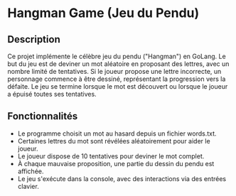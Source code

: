 # Hangman Game (Jeu du Pendu)

## Description

Ce projet implémente le célèbre jeu du pendu ("Hangman") en GoLang. Le but du jeu est de deviner un mot aléatoire en proposant des lettres, avec un nombre limité de tentatives. Si le joueur propose une lettre incorrecte, un personnage commence à être dessiné, représentant la progression vers la défaite. Le jeu se termine lorsque le mot est découvert ou lorsque le joueur a épuisé toutes ses tentatives.

## Fonctionnalités

- Le programme choisit un mot au hasard depuis un fichier words.txt.
- Certaines lettres du mot sont révélées aléatoirement pour aider le joueur.
- Le joueur dispose de 10 tentatives pour deviner le mot complet.
- À chaque mauvaise proposition, une partie du dessin du pendu est affichée.
- Le jeu s'exécute dans la console, avec des interactions via des entrées clavier.